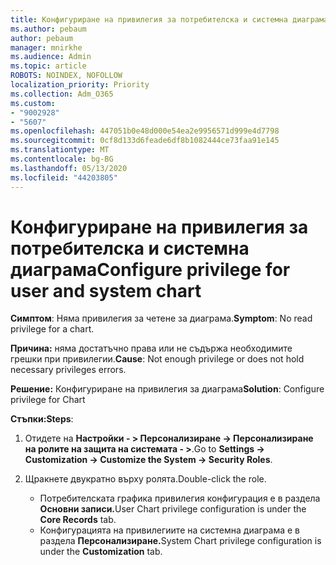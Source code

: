 ```yaml
---
title: Конфигуриране на привилегия за потребителска и системна диаграма
ms.author: pebaum
author: pebaum
manager: mnirkhe
ms.audience: Admin
ms.topic: article
ROBOTS: NOINDEX, NOFOLLOW
localization_priority: Priority
ms.collection: Adm_O365
ms.custom:
- "9002928"
- "5607"
ms.openlocfilehash: 447051b0e48d000e54ea2e9956571d999e4d7798
ms.sourcegitcommit: 0cf8d133d6feade6df8b1082444ce73faa91e145
ms.translationtype: MT
ms.contentlocale: bg-BG
ms.lasthandoff: 05/13/2020
ms.locfileid: "44203805"
---
```

# <a name="configure-privilege-for-user-and-system-chart"></a><span data-ttu-id="6c29e-102">Конфигуриране на привилегия за потребителска и системна диаграма</span><span class="sxs-lookup"><span data-stu-id="6c29e-102">Configure privilege for user and system chart</span></span>

<span data-ttu-id="6c29e-103">**Симптом**: Няма привилегия за четене за диаграма.</span><span class="sxs-lookup"><span data-stu-id="6c29e-103">**Symptom**: No read privilege for a chart.</span></span>

<span data-ttu-id="6c29e-104">**Причина:** няма достатъчно права или не съдържа необходимите грешки при привилегии.</span><span class="sxs-lookup"><span data-stu-id="6c29e-104">**Cause**: Not enough privilege or does not hold necessary privileges errors.</span></span>

<span data-ttu-id="6c29e-105">**Решение:** Конфигуриране на привилегия за диаграма</span><span class="sxs-lookup"><span data-stu-id="6c29e-105">**Solution**: Configure privilege for Chart</span></span>

<span data-ttu-id="6c29e-106">**Стъпки:**</span><span class="sxs-lookup"><span data-stu-id="6c29e-106">**Steps**:</span></span>

1. <span data-ttu-id="6c29e-107">Отидете на **Настройки - > Персонализиране -> Персонализиране на ролите на защита на системата - >**.</span><span class="sxs-lookup"><span data-stu-id="6c29e-107">Go to **Settings -> Customization -> Customize the System -> Security Roles**.</span></span>

2. <span data-ttu-id="6c29e-108">Щракнете двукратно върху ролята.</span><span class="sxs-lookup"><span data-stu-id="6c29e-108">Double-click the role.</span></span>

    - <span data-ttu-id="6c29e-109">Потребителската графика привилегия конфигурация е в раздела **Основни записи.**</span><span class="sxs-lookup"><span data-stu-id="6c29e-109">User Chart privilege configuration is under the **Core Records** tab.</span></span>
    - <span data-ttu-id="6c29e-110">Конфигурацията на привилегиите на системна диаграма е в раздела **Персонализиране.**</span><span class="sxs-lookup"><span data-stu-id="6c29e-110">System Chart privilege configuration is under the **Customization** tab.</span></span>
